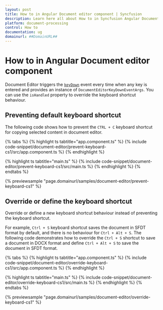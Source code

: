 ```yaml
---
layout: post
title: How to in Angular Document editor component | Syncfusion
description: Learn here all about How to in Syncfusion Angular Document editor component of Syncfusion Essential JS 2 and more.
platform: document-processing
control: How to 
documentation: ug
domainurl: ##DomainURL##
---
```


# How to in Angular Document editor component

Document Editor triggers the [`keyDown`](../document-editor/api-documentEditorKeyDownEventArgs.html) event every time when any key is entered and provides an instance of `DocumentEditorKeyDownEventArgs`. You can use the `isHandled` property to override the keyboard shortcut behaviour.

## Preventing default keyboard shortcut

The following code shows how to prevent the `CTRL + C` keyboard shortcut for copying selected content in document editor.

{% tabs %}
{% highlight ts tabtitle="app.component.ts" %}
{% include code-snippet/document-editor/prevent-keyboard-cs1/src/app.component.ts %}
{% endhighlight %}

{% highlight ts tabtitle="main.ts" %}
{% include code-snippet/document-editor/prevent-keyboard-cs1/src/main.ts %}
{% endhighlight %}
{% endtabs %}
  
{% previewsample "page.domainurl/samples/document-editor/prevent-keyboard-cs1" %}

## Override or define the keyboard shortcut

Override or define a new keyboard shortcut behaviour instead of preventing the keyboard shortcut.

For example, `Ctrl + S` keyboard shortcut saves the document in SFDT format by default, and there is no behaviour for `Ctrl + Alt + S`. The following code demonstrates how to override the `Ctrl + S` shortcut to save a document in DOCX format and define `Ctrl + Alt + S` to save the document in SFDT format.

{% tabs %}
{% highlight ts tabtitle="app.component.ts" %}
{% include code-snippet/document-editor/override-keyboard-cs1/src/app.component.ts %}
{% endhighlight %}

{% highlight ts tabtitle="main.ts" %}
{% include code-snippet/document-editor/override-keyboard-cs1/src/main.ts %}
{% endhighlight %}
{% endtabs %}
  
{% previewsample "page.domainurl/samples/document-editor/override-keyboard-cs1" %}
